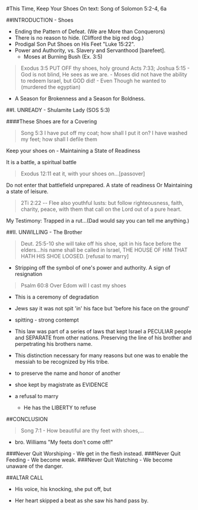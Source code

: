 #This Time, Keep Your Shoes On
text: Song of Solomon 5:2-4, 6a

##INTRODUCTION - Shoes

- Ending the Pattern of Defeat. (We are More than Conquerors)
- There is no reason to hide. (Clifford the big red dog.)
- Prodigal Son Put Shoes on His Feet "Luke 15:22".
- Power and Authority, vs. Slavery and Servanthood [barefeet].
	- Moses at Burning Bush (Ex. 3:5)
>Exodus 3:5 PUT OFF thy shoes, holy ground Acts 7:33; Joshua 5:15
	- God is not blind, He sees as we are.
	- Moses did not have the ability to redeem Israel, but GOD did!
	- Even Though he wanted to (murdered the egyptian)
- A Season for Brokenness and a Season for Boldness. 

##I. UNREADY - Shulamite Lady (SOS 5:3)

####These Shoes are for a Covering

>Song 5:3 I have put off my coat; how shall I put it on? I have washed my feet; how shall I defile them

Keep your shoes on - Maintaining a State of Readiness

It is a battle, a spiritual battle
>Exodus 12:11 eat it, with your shoes on...[passover]

Do not enter that battlefield unprepared.
A state of readiness Or Maintaining a state of leisure.

>  2Ti 2:22 -- Flee also youthful lusts: but follow righteousness, faith, charity, peace, with them that call on the Lord out of a pure heart.

My Testimony: Trapped in a rut...(Dad would say you can tell me anything.)

##II. UNWILLING - The Brother

>Deut. 25:5-10 she will take off his shoe, spit in his face before the elders...his name shall be called in Israel, THE HOUSE OF HIM THAT HATH HIS SHOE LOOSED. [refusal to marry]

- Stripping off the symbol of one's power and authority. A sign of resignation

>Psalm 60:8 Over Edom will I cast my shoes

- This is a ceremony of degradation
- Jews say it was not spit 'in' his face but 'before his face on the ground'
- spitting - strong contempt
- This law was part of a series of laws that kept Israel a PECULIAR people and SEPARATE from other nations. Preserving the line of his brother and perpetrating his brothers name.
- This distinction necessary for many reasons but one was to enable the messiah to be recognized by His tribe.
- to preserve the name and honor of another
- shoe kept by magistrate as EVIDENCE

- a refusal to marry
	- He has the LIBERTY to refuse

##CONCLUSION

>Song 7:1 - How beautiful are thy feet with shoes,...

- bro. Williams "My feets don't come off!"

###Never Quit Worshiping - We get in the flesh instead.
###Never Quit Feeding - We become weak.
###Never Quit Watching - We become unaware of the danger.

##ALTAR CALL

- His voice, his knocking, she put off, but

- Her heart skipped a beat as she saw his hand pass by.